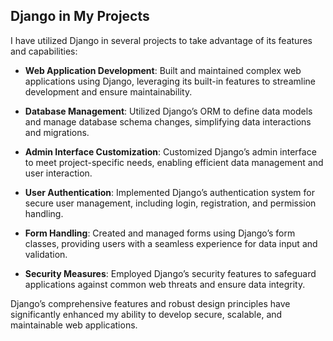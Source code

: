 ## Django in My Projects

I have utilized Django in several projects to take advantage of its features and capabilities:

- **Web Application Development**: Built and maintained complex web applications using Django, leveraging its built-in features to streamline development and ensure maintainability.

- **Database Management**: Utilized Django’s ORM to define data models and manage database schema changes, simplifying data interactions and migrations.

- **Admin Interface Customization**: Customized Django’s admin interface to meet project-specific needs, enabling efficient data management and user interaction.

- **User Authentication**: Implemented Django’s authentication system for secure user management, including login, registration, and permission handling.

- **Form Handling**: Created and managed forms using Django’s form classes, providing users with a seamless experience for data input and validation.

- **Security Measures**: Employed Django’s security features to safeguard applications against common web threats and ensure data integrity.

Django’s comprehensive features and robust design principles have significantly enhanced my ability to develop secure, scalable, and maintainable web applications.